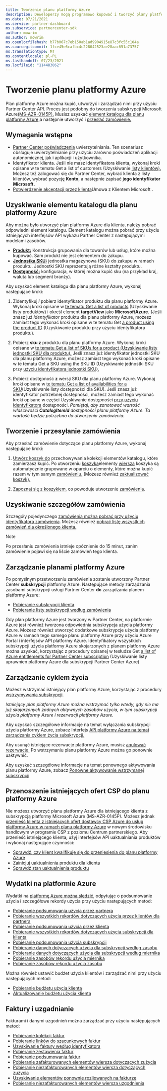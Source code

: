 ```yaml
---
title: Tworzenie planu platformy Azure
description: Deweloperzy mogą programowo kupować i tworzyć plany platformy Azure oraz zarządzać nimi przy użyciu Partner Center API.
ms.date: 07/21/2021
ms.service: partner-dashboard
ms.subservice: partnercenter-sdk
author: mowrim
ms.author: mowrim
ms.openlocfilehash: b77b067c7eb150ab1ad9904915e87c3fc55c104a
ms.sourcegitcommit: 1fce45e6cafbc4c228042523ae28aac651a73757
ms.translationtype: MT
ms.contentlocale: pl-PL
ms.lasthandoff: 07/23/2021
ms.locfileid: "114483062"
---
```

# <a name="create-an-azure-plan"></a>Tworzenie planu platformy Azure

Plan platformy Azure można kupić, utworzyć i zarządzać nimi przy użyciu Partner Center API. Proces jest podobny do tworzenia subskrypcji Microsoft Azure[(MS-AZR-0145P).](https://go.microsoft.com/fwlink/p/?linkid=2164140) Musisz uzyskać [element katalogu dla planu platformy Azure,](#get-the-catalog-item-for-azure-plan)a następnie utworzyć i [przesłać zamówienie.](#create-and-submit-an-order)

## <a name="prerequisites"></a>Wymagania wstępne

* [Partner Center poświadczenia](partner-center-authentication.md) uwierzytelniania. Ten scenariusz obsługuje uwierzytelnianie przy użyciu zarówno poświadczeń aplikacji autonomicznej, jak i aplikacji i użytkownika.
* Identyfikator klienta. Jeśli nie masz identyfikatora klienta, wykonaj kroki opisane w te tematu Get a list of customers (Uzyskiwanie [listy klientów).](get-a-list-of-customers.md) Możesz też zalogować się do Partner Center, wybrać klienta z listy klientów, wybrać pozycję **Konto**, a następnie zapisać **jego identyfikator Microsoft.**
* [Potwierdzenie akceptacji przez klienta](/partner-center/confirm-customer-agreement)Umowa z Klientem Microsoft .

## <a name="get-the-catalog-item-for-azure-plan"></a>Uzyskiwanie elementu katalogu dla planu platformy Azure

Aby można było utworzyć plan platformy Azure dla klienta, należy pobrać odpowiedni element katalogu. Element katalogu można pobrać przy użyciu istniejących interfejsów API wykazu Partner Center z następującymi modelami zasobów.

* **[Produkt:](product-resources.md#product)** Konstrukcja grupowania dla towarów lub usług, które można kupować. Sam produkt nie jest elementem do zakupu.
* **[Jednostka SKU:](product-resources.md#sku)** jednostka magazynowa (SKU) do zakupu w ramach produktu. Jednostki SKU reprezentują różne kształty produktu.
* **[Dostępność:](product-resources.md#availability)** konfiguracja, w której można kupić sku (na przykład kraj, waluta lub segment branży).

Aby uzyskać element katalogu dla planu platformy Azure, wykonaj następujące kroki:

1. Zidentyfikuj *i* pobierz identyfikator produktu dla planu platformy Azure. Wykonaj kroki opisane w [te tematu Get a list of products](get-a-list-of-products.md) (Uzyskiwanie listy produktów) i określ element **targetView** jako **MicrosoftAzure.** (Jeśli znasz już *identyfikator* produktu dla planu platformy Azure, możesz zamiast tego wykonać kroki opisane w te tematu Get [a product using the product ID](get-a-product-by-id.md) (Uzyskiwanie produktu przy użyciu identyfikatora produktu).

2. Pobierz **sku z** produktu dla planu platformy Azure. Wykonaj kroki opisane w [te tematu Get a list of SKUs for a product (Uzyskiwanie listy jednostki SKU dla produktu).](get-a-list-of-skus-for-a-product.md) Jeśli znasz już identyfikator jednostki SKU dla planu platformy Azure, możesz zamiast tego wykonać kroki opisane w te tematu Get a SKU using the SKU ID (Uzyskiwanie jednostki SKU przy [użyciu identyfikatora jednostki SKU).](get-a-sku-by-id.md)

3. Pobierz dostępność **z** wersji SKU dla planu platformy Azure. Wykonaj kroki opisane w [te tematu Get a list of availabilities for a SKU](get-a-list-of-availabilities-for-a-sku.md)(Uzyskiwanie listy dostępności dla SKU). Jeśli znasz już identyfikator potrzebnej dostępności, możesz zamiast tego wykonać kroki opisane w części Uzyskiwanie dostępności [przy użyciu identyfikatora](get-an-availability-by-id.md) dostępności. *Pamiętaj, aby zanotować wartość właściwości **CatalogItemId** dostępności planu platformy Azure. Ta wartość będzie potrzebna do utworzenia zamówienia.*

## <a name="create-and-submit-an-order"></a>Tworzenie i przesyłanie zamówienia

Aby przesłać zamówienie dotyczące planu platformy Azure, wykonaj następujące kroki:

1. [Utwórz koszyk do](create-a-cart.md) przechowywania kolekcji elementów katalogu, które zamierzasz kupić. Po utworzeniu [koszyka](cart-resources.md#cart)elementy [wiersza](cart-resources.md#cartlineitem) koszyka są automatycznie grupowane w oparciu o elementy, które można kupić razem w tym samym [zamówieniu.](order-resources.md#order) (Możesz również [zaktualizować koszyk).](update-a-cart.md)

2. [Zapoznaj się z koszykiem](checkout-a-cart.md), co powoduje utworzenie [zamówienia](order-resources.md#order).

## <a name="get-order-details"></a>Uzyskiwanie szczegółów zamówienia

Szczegóły pojedynczego [zamówienia można pobrać przy użyciu identyfikatora zamówienia](get-an-order-by-id.md). Możesz również [pobrać listę wszystkich zamówień dla określonego klienta.](get-all-of-a-customer-s-orders.md)

>[!NOTE]
>Po przesłaniu zamówienia istnieje opóźnienie do 15 minut, zanim zamówienie pojawi się na liście zamówień tego klienta.

## <a name="manage-azure-plans"></a>Zarządzanie planami platformy Azure

Po pomyślnym przetworzeniu zamówienia zostanie utworzony Partner Center **subskrypcji** platformy Azure. Następujące metody zarządzania zasobami subskrypcji usługi Partner Center **do** zarządzania planem platformy Azure:

* [Pobieranie subskrypcji klienta](get-all-of-a-customer-s-subscriptions.md)
* [Pobieranie listy subskrypcji według zamówienia](get-a-list-of-subscriptions-by-order.md)

Gdy plan platformy Azure jest tworzony w Partner Center, na platformie Azure jest również tworzona odpowiednia subskrypcja użycia platformy Azure. Możesz również utworzyć dodatkowe subskrypcje użycia platformy Azure w ramach tego samego planu platformy Azure przy użyciu Azure Portal i interfejsów API platformy Azure. Identyfikatory wszystkich subskrypcji użycia platformy Azure skojarzonych z planem platformy Azure można uzyskać, korzystając z procedury opisanej w tesłudze Get [a list of Azure entitlements for Partner Center subscription](get-a-list-of-azure-entitlements-for-subscription.md) (Uzyskiwanie listy uprawnień platformy Azure dla subskrypcji Partner Center Azure)

## <a name="lifecycle-management"></a>Zarządzanie cyklem życia

Możesz wstrzymać istniejący plan platformy Azure, korzystając z procedury [wstrzymywania subskrypcji](suspend-a-subscription.md).

*Istniejący plan platformy Azure można wstrzymać tylko wtedy, gdy nie ma już skojarzonych żadnych aktywnych zasobów użycia, w tym subskrypcji użycia platformy Azure i rezerwacji platformy Azure.*

Aby uzyskać szczegółowe informacje na temat wyłączania subskrypcji użycia platformy Azure, zobacz Interfejs [API platformy Azure na temat zarządzania cyklem życia subskrypcji.](/rest/api/resources/subscriptions)

Aby usunąć istniejące rezerwacje platformy Azure, musisz [anulować rezerwacje.](/partner-center/azure-reservations-manage#cancel-or-exchange-a-reservation)
Po wstrzymaniu planu platformy Azure można go ponownie uaktywnić.

Aby uzyskać szczegółowe informacje na temat ponownego aktywowania planu platformy Azure, zobacz [Ponowne aktywowanie wstrzymanej subskrypcji](reactivate-a-suspended-a-subscription.md)

## <a name="transition-existing-csp-offers-to-azure-plan"></a>Przenoszenie istniejących ofert CSP do planu platformy Azure

Nie możesz utworzyć planu platformy Azure dla istniejącego klienta z subskrypcją platformy Microsoft Azure (MS-AZR-0145P). Możesz jednak [przenieść klienta z istniejących ofert dostawcy CSP Azure do usług platformy Azure w ramach planu platformy Azure](/partner-center/azure-plan-transition) w nowym środowisku handlowym w programie CSP z poziomu Centrum partnerskiego. Aby przenieść istniejącego klienta, użyj interfejsów API uaktualniania produktów i wykonaj następujące czynności:

* [Sprawdź, czy klient kwalifikuje się do przeniesienia do planu platformy Azure](get-eligibility-for-product-upgrade.md)
* [Zainicjuj uaktualnienia produktu dla klienta](create-product-upgrade-entity.md)
* [Sprawdź stan uaktualnienia produktu](get-product-upgrade-status.md)

## <a name="azure-spending"></a>Wydatki na platformie Azure

Wydatki na [platformę Azure można śledzić,](azure-spending.md) odpytując o podsumowanie użycia i szczegółowe rekordy użycia przy użyciu następujących metod:

* [Pobieranie podsumowania użycia przez partnera](get-a-partner-usage-summary.md)
* [Pobieranie wszystkich rekordów dotyczących użycia przez klientów dla partnera](get-a-customer-s-usage-records.md)
* [Pobieranie podsumowania użycia przez klienta](get-a-customer-usage-summary.md)
* [Pobieranie wszystkich rekordów dotyczących użycia subskrypcji dla klienta](get-a-customer-subscription-s-usage-records.md)
* [Pobieranie podsumowania użycia subskrypcji](get-a-customer-subscription-usage-summary.md)
* [Pobieranie danych dotyczących użycia dla subskrypcji według zasobu](get-a-customer-subscription-resource-usage-records.md)
* [Pobieranie danych dotyczących użycia dla subskrypcji według miernika](get-a-customer-subscription-meter-usage-records.md)
* [Pobieranie zasobów rekordu użycia miernika](meter-usage-resources.md)
* [Pobieranie zasobów rekordu użycia zasobu](resource-usage-resources.md)

Można również ustawić budżet użycia klientów i zarządzać nimi przy użyciu następujących metod:

* [Pobieranie budżetu użycia klienta](get-a-customer-s-usage-spending-budget.md)
* [Aktualizowanie budżetu użycia klienta](update-a-customer-s-usage-spending-budget.md)

## <a name="invoice-and-reconciliation"></a>Faktury i uzgadnianie

Fakturami i danymi uzgodnień można zarządzać przy użyciu następujących metod:

* [Pobieranie kolekcji faktur](get-a-collection-of-invoices.md)
* [Pobieranie linków do szacunkowych faktur](get-invoice-estimate-links.md)
* [Uzyskiwanie faktury według identyfikatora](get-invoice-by-id.md)
* [Pobieranie zestawienia faktur](get-invoice-statement.md)
* [Pobieranie podsumowania faktur](get-invoice-summaries.md)
* [Pobieranie zafakturowanych elementów wiersza dotyczących zużycia](get-invoice-billed-consumption-lineitems.md)
* [Pobieranie niezafakturowanych elementów wiersza dotyczących zużycia](get-invoice-unbilled-consumption-lineitems.md)
* [Uzyskiwanie elementów ponownie rozliowanych na fakturze](get-invoiceline-items.md)
* [Pobieranie niezafakturowanych elementów wiersza uzgodnienia](get-invoice-unbilled-recon-lineitems.md)
